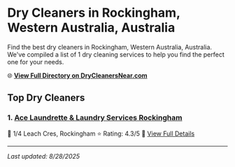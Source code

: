 # Dry Cleaners in Rockingham, Western Australia, Australia

Find the best dry cleaners in Rockingham, Western Australia, Australia. We've compiled a list of 1 dry cleaning services to help you find the perfect one for your needs.

🌐 **[View Full Directory on DryCleanersNear.com](https://drycleanersnear.com/city/Australia/Western%20Australia/Rockingham)**

## Top Dry Cleaners

### 1. [Ace Laundrette & Laundry Services Rockingham](https://drycleanersnear.com/dryCleaner/68ad16171d9ee695c9252d54/ace-laundrette-laundry-services-rockingham)
📍 1/4 Leach Cres, Rockingham
⭐ Rating: 4.3/5
🔗 [View Full Details](https://drycleanersnear.com/dryCleaner/68ad16171d9ee695c9252d54/ace-laundrette-laundry-services-rockingham)


---

*Last updated: 8/28/2025*

